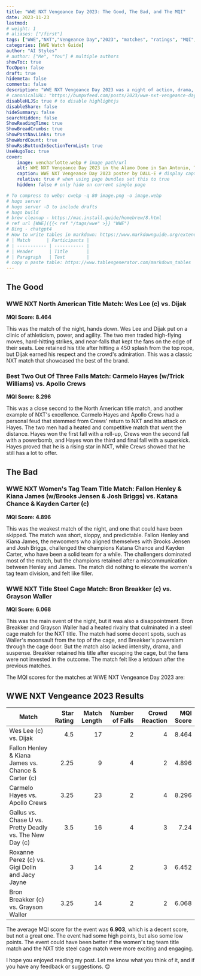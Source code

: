 ```yaml
---
title: "WWE NXT Vengeance Day 2023: The Good, The Bad, and The MQI"
date: 2023-11-23
lastmod:
# weight: 1
# aliases: ["/first"]
tags: ["WWE","NXT","Vengeance Day","2023", "matches", "ratings", "MQI", "match quality index", "Wes Lee", "Dijak","Carmelo Hayes", "Trick Williams", "Apollo Crews", "Fallon Henley", "Kiana James", "Brooks Jensen", "Josh Briggs", "Katana Chance", "Kayden Carter", "Bron Breakker", " Grayson Waller"]
categories: [WWE Watch Guide]
author: "AI Styles"
# author: ["Me", "You"] # multiple authors
showToc: true
TocOpen: false
draft: true
hidemeta: false
comments: false
description: "WWE NXT Vengeance Day 2023 was a night of action, drama, and surprises. The event featured six matches, each with its own story and stakes. But which matches were worth watching, and which ones were better off skipped? And how did they rank according to the **Match Quality Index (MQI)**, a metric that combines the match ratings, the match length, and WON rating?"
# canonicalURL: "https://bumpxfeed.com/posts/2023/wwe-nxt-vengeance-day-2023-the-good-the-bad-and-the-mqi/"
disableHLJS: true # to disable highlightjs
disableShare: false
hideSummary: false
searchHidden: false
ShowReadingTime: true
ShowBreadCrumbs: true
ShowPostNavLinks: true
ShowWordCount: true
ShowRssButtonInSectionTermList: true
UseHugoToc: true
cover:
    image: vencharlotte.webp # image path/url
    alt: WWE NXT Vengeance Day 2023 in the Alamo Dome in San Antonio, Texas. # alt text
    caption: WWE NXT Vengeance Day 2023 poster by DALL-E # display caption under cover
    relative: true # when using page bundles set this to true
    hidden: false # only hide on current single page

# To compress to webp: cwebp -q 80 image.png -o image.webp
# hugo server
# hugo server -D to include drafts
# hugo build
# brew cleanup - https://mac.install.guide/homebrew/8.html
# ref url [WWE]({{< ref "/tags/wwe" >}} "WWE")
# Bing - chatgpt4
# How to write tables in markdown: https://www.markdownguide.org/extended-syntax/#tables
# | Match      | Participants |
# | ----------- | ----------- |
# | Header      | Title       |
# | Paragraph   | Text        |
# copy n paste table: https://www.tablesgenerator.com/markdown_tables
---
```


## The Good

### WWE NXT North American Title Match: Wes Lee (c) vs. Dijak

**MQI Score: 8.464**

This was the match of the night, hands down. Wes Lee and Dijak put on a clinic of athleticism, power, and agility. The two men traded high-flying moves, hard-hitting strikes, and near-falls that kept the fans on the edge of their seats. Lee retained his title after hitting a 450 splash from the top rope, but Dijak earned his respect and the crowd's admiration. This was a classic NXT match that showcased the best of the brand.

### Best Two Out Of Three Falls Match: Carmelo Hayes (w/Trick Williams) vs. Apollo Crews

**MQI Score: 8.296**

This was a close second to the North American title match, and another example of NXT's excellence. Carmelo Hayes and Apollo Crews had a personal feud that stemmed from Crews' return to NXT and his attack on Hayes. The two men had a heated and competitive match that went the distance. Hayes won the first fall with a roll-up, Crews won the second fall with a powerbomb, and Hayes won the third and final fall with a superkick. Hayes proved that he is a rising star in NXT, while Crews showed that he still has a lot to offer.

## The Bad

### WWE NXT Women's Tag Team Title Match: Fallon Henley & Kiana James (w/Brooks Jensen & Josh Briggs) vs. Katana Chance & Kayden Carter (c)

**MQI Score: 4.896**

This was the weakest match of the night, and one that could have been skipped. The match was short, sloppy, and predictable. Fallon Henley and Kiana James, the newcomers who aligned themselves with Brooks Jensen and Josh Briggs, challenged the champions Katana Chance and Kayden Carter, who have been a solid team for a while. The challengers dominated most of the match, but the champions retained after a miscommunication between Henley and James. The match did nothing to elevate the women's tag team division, and felt like filler.

### WWE NXT Title Steel Cage Match: Bron Breakker (c) vs. Grayson Waller

**MQI Score: 6.068**

This was the main event of the night, but it was also a disappointment. Bron Breakker and Grayson Waller had a heated rivalry that culminated in a steel cage match for the NXT title. The match had some decent spots, such as Waller's moonsault from the top of the cage, and Breakker's powerslam through the cage door. But the match also lacked intensity, drama, and suspense. Breakker retained his title after escaping the cage, but the fans were not invested in the outcome. The match felt like a letdown after the previous matches.

The MQI scores for the matches at WWE NXT Vengeance Day 2023 are:

## WWE NXT Vengeance 2023 Results

| Match                                         | Star Rating | Match Length | Number of Falls | Crowd Reaction | MQI Score |
|-----------------------------------------------|------------:|-------------:|----------------:|---------------:|----------:|
| Wes Lee (c) vs. Dijak                         |         4.5 |           17 |               2 |              4 |     8.464 |
| Fallon Henley & Kiana James vs. Chance & Carter (c) |        2.25 |            9 |               4 |              2 |     4.896 |
| Carmelo Hayes vs. Apollo Crews                |        3.25 |           23 |               2 |              4 |     8.296 |
| Gallus vs. Chase U vs. Pretty Deadly vs. The New Day (c) |         3.5 |           16 |               4 |              3 |      7.24 |
| Roxanne Perez (c) vs. Gigi Dolin and Jacy Jayne |           3 |           14 |               2 |              3 |     6.452 |
| Bron Breakker (c) vs. Grayson Waller          |        3.25 |           14 |               2 |              2 |     6.068 |

The average MQI score for the event was **6.903**, which is a decent score, but not a great one. The event had some high points, but also some low points. The event could have been better if the women's tag team title match and the NXT title steel cage match were more exciting and engaging.

I hope you enjoyed reading my post. Let me know what you think of it, and if you have any feedback or suggestions. 😊

